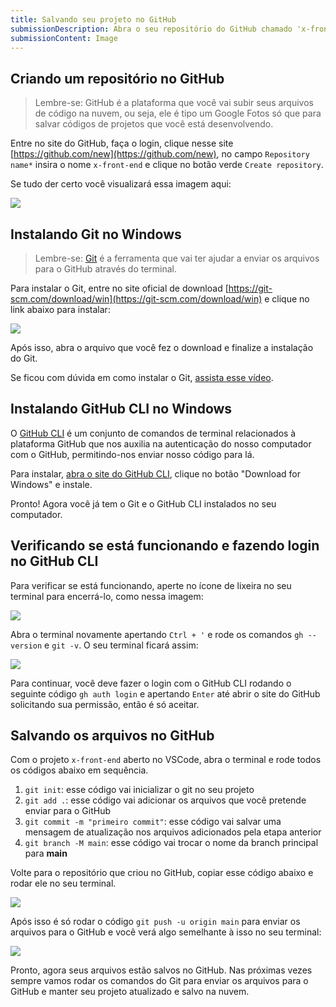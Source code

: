 ```yaml
---
title: Salvando seu projeto no GitHub
submissionDescription: Abra o seu repositório do GitHub chamado 'x-front-end', tire um print mostrando os arquivos e envie aqui.
submissionContent: Image
---
```


## Criando um repositório no GitHub

> Lembre-se: GitHub é a plataforma que você vai subir seus arquivos de código na nuvem, ou seja, ele é tipo um Google Fotos só que para salvar códigos de projetos que você está desenvolvendo.

Entre no site do GitHub, faça o login, clique nesse site [https://github.com/new](https://github.com/new), no campo `Repository name*` insira o nome `x-front-end` e clique no botão verde `Create repository`.

Se tudo der certo você visualizará essa imagem aqui:

![](https://raw.githubusercontent.com/menthorlabs/courses/main/images/2023-09-02-15-10-09.png)

## Instalando Git no Windows

> Lembre-se: [Git](https://git-scm.com/?utm_source=menthor.io) é a ferramenta que vai ter ajudar a enviar os arquivos para o GitHub através do terminal.

Para instalar o Git, entre no site oficial de download [https://git-scm.com/download/win](https://git-scm.com/download/win) e clique no link abaixo para instalar:

![](https://raw.githubusercontent.com/menthorlabs/courses/main/images/2023-09-02-15-15-18.png)

Após isso, abra o arquivo que você fez o download e finalize a instalação do Git.

Se ficou com dúvida em como instalar o Git, [assista esse vídeo](https://www.youtube.com/watch?v=Am46OOLgV4s).

## Instalando GitHub CLI no Windows

O [GitHub CLI](https://cli.github.com/) é um conjunto de comandos de terminal relacionados à plataforma GitHub que nos auxilia na autenticação do nosso computador com o GitHub, permitindo-nos enviar nosso código para lá.

Para instalar, [abra o site do GitHub CLI](https://cli.github.com/), clique no botão "Download for Windows" e instale.

Pronto! Agora você já tem o Git e o GitHub CLI instalados no seu computador.

## Verificando se está funcionando e fazendo login no GitHub CLI

Para verificar se está funcionando, aperte no ícone de lixeira no seu terminal para encerrá-lo, como nessa imagem:

![](https://raw.githubusercontent.com/menthorlabs/courses/main/images/2023-09-02-15-25-25.png)

Abra o terminal novamente apertando `Ctrl + '` e rode os comandos `gh --version` e `git -v`. O seu terminal ficará assim:

![](https://raw.githubusercontent.com/menthorlabs/courses/main/images/2023-09-02-15-27-45.png)

Para continuar, você deve fazer o login com o GitHub CLI rodando o seguinte código `gh auth login` e apertando `Enter` até abrir o site do GitHub solicitando sua permissão, então é só aceitar.

## Salvando os arquivos no GitHub

Com o projeto `x-front-end` aberto no VSCode, abra o terminal e rode todos os códigos abaixo em sequência.

1. `git init`: esse código vai inicializar o git no seu projeto
2. `git add .`: esse código vai adicionar os arquivos que você pretende enviar para o GitHub
3. `git commit -m "primeiro commit"`: esse código vai salvar uma mensagem de atualização nos arquivos adicionados pela etapa anterior
4. `git branch -M main`: esse código vai trocar o nome da branch principal para **main**

Volte para o repositório que criou no GitHub, copiar esse código abaixo e rodar ele no seu terminal.

![](https://raw.githubusercontent.com/menthorlabs/courses/main/images/2023-09-02-15-34-41.png)

Após isso é só rodar o código `git push -u origin main` para enviar os arquivos para o GitHub e você verá algo semelhante à isso no seu terminal:

![](https://raw.githubusercontent.com/menthorlabs/courses/main/images/2023-09-02-15-38-53.png)

Pronto, agora seus arquivos estão salvos no GitHub. Nas próximas vezes sempre vamos rodar os comandos do Git para enviar os arquivos para o GitHub e manter seu projeto atualizado e salvo na nuvem.
